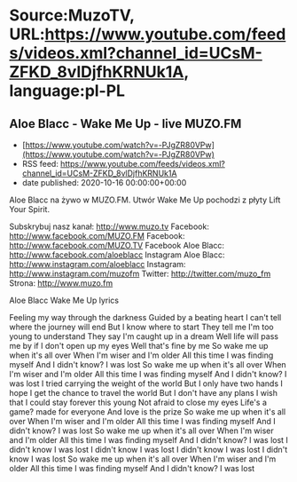# Source:MuzoTV, URL:https://www.youtube.com/feeds/videos.xml?channel_id=UCsM-ZFKD_8vlDjfhKRNUk1A, language:pl-PL

## Aloe Blacc - Wake Me Up - live MUZO.FM
 - [https://www.youtube.com/watch?v=-PJgZR80VPw](https://www.youtube.com/watch?v=-PJgZR80VPw)
 - RSS feed: https://www.youtube.com/feeds/videos.xml?channel_id=UCsM-ZFKD_8vlDjfhKRNUk1A
 - date published: 2020-10-16 00:00:00+00:00

Aloe Blacc na żywo w MUZO.FM. Utwór Wake Me Up pochodzi z płyty Lift Your Spirit. 

Subskrybuj nasz kanał: http://www.muzo.tv
Facebook: http://www.facebook.com/MUZO.FM
Facebook: http://www.facebook.com/MUZO.TV
Facebook Aloe Blacc: http://www.facebook.com/aloeblacc
Instagram Aloe Blacc: http://www.instagram.com/aloeblacc
Instagram: http://www.instagram.com/muzofm
Twitter: http://twitter.com/muzo_fm
Strona: http://www.muzo.fm


Aloe Blacc Wake Me Up lyrics

Feeling my way through the darkness
Guided by a beating heart
I can't tell where the journey will end
But I know where to start
They tell me I'm too young to understand
They say I'm caught up in a dream
Well life will pass me by if I don't open up my eyes
Well that's fine by me
So wake me up when it's all over
When I'm wiser and I'm older
All this time I was finding myself
And I didn't know? I was lost
So wake me up when it's all over
When I'm wiser and I'm older
All this time I was finding myself
And I didn't know? I was lost
I tried carrying the weight of the world
But I only have two hands
I hope I get the chance to travel the world
But I don't have any plans
I wish that I could stay forever this young
Not afraid to close my eyes
Life's a game? made for everyone
And love is the prize
So wake me up when it's all over
When I'm wiser and I'm older
All this time I was finding myself
And I didn't know? I was lost
So wake me up when it's all over
When I'm wiser and I'm older
All this time I was finding myself
And I didn't know? I was lost
I didn't know I was lost
I didn't know I was lost
I didn't know I was lost
I didn't know I was lost
So wake me up when it's all over
When I'm wiser and I'm older
All this time I was finding myself
And I didn't know? I was lost

